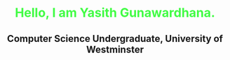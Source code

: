 <!--
## Hi there 👋


**yasithS/yasithS** is a ✨ _special_ ✨ repository because its `README.md` (this file) appears on your GitHub profile.

Here are some ideas to get you started:

- 🔭 I’m currently working on ...
- 🌱 I’m currently learning ...
- 👯 I’m looking to collaborate on ...
- 🤔 I’m looking for help with ...
- 💬 Ask me about ...
- 📫 How to reach me: ...
- 😄 Pronouns: ...
- ⚡ Fun fact: ...
-->
<h1 align="center"  style="color: #42fc45;"> Hello, I am Yasith Gunawardhana.</h1>
<h2 align="center">Computer Science Undergraduate, University of Westminster</h2>
